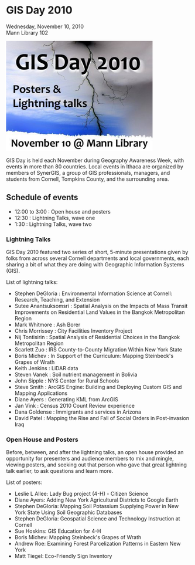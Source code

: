 # GIS Day 2010

Wednesday, November 10, 2010 \
Mann Library 102

![GIS Day 2010 event graphic](image/gis-day-2010-slide.jpg)

GIS Day is held each November during Geography Awareness Week, with events in more than 80 countries. Local events in Ithaca are organized by members of SynerGIS, a group of GIS professionals, managers, and students from Cornell, Tompkins County, and the surrounding area.

## Schedule of events

- 12:00 to 3:00 : Open house and posters
- 12:30 : Lightning Talks, wave one
- 1:30 : Lightning Talks, wave two

### Lightning Talks

GIS Day 2010 featured two series of short, 5-minute presentations given by folks from across several Cornell departments and local governments, each sharing a bit of what they are doing with Geographic Information Systems (GIS).

List of lightning talks:

- Stephen DeGloria : Environmental Information Science at Cornell: Research, Teaching, and Extension
- Sutee Anantsuksomsri : Spatial Analysis on the Impacts of Mass Transit Improvements on Residential Land Values in the Bangkok Metropolitan Region
- Mark Whitmore : Ash Borer
- Chris Morrissey : City Facilities Inventory Project
- Nij Tontisirin : Spatial Analysis of Residential Choices in the Bangkok Metropolitan Region
- Scarlett Zuo : IRS County-to-County Migration Within New York State
- Boris Michev : In Support of the Curriculum: Mapping Steinbeck's Grapes of Wrath
- Keith Jenkins : LiDAR data
- Steven Vanek : Soil nutrient management in Bolivia
- John Sipple : NYS Center for Rural Schools
- Steve Smith : ArcGIS Engine: Building and Deploying Custom GIS and Mapping Applications
- Diane Ayers : Generating KML from ArcGIS
- Jan Vink : Census 2010 Count Review experience
- Dana Goldense : Immigrants and services in Arizona
- David Patel : Mapping the Rise and Fall of Social Orders in Post-invasion Iraq

### Open House and Posters

Before, between, and after the lightning talks, an open house provided an opportunity for presenters and audience members to mix and mingle, viewing posters, and seeking out that person who gave that great lightning talk earlier, to ask questions and learn more.

List of posters:

- Leslie L Allee: Lady Bug project (4-H) - Citizen Science
- Diane Ayers: Adding New York Agricultural Districts to Google Earth
- Stephen DeGloria: Mapping Soil Potassium Supplying Power in New York State Using Soil Geographic Databases
- Stephen DeGloria: Geospatial Science and Technology Instruction at Cornell
- Sue Hoskins: GIS Education for 4-H
- Boris Michev: Mapping Steinbeck's Grapes of Wrath
- Andrew Roe: Examining Forest Parcelization Patterns in Eastern New York
- Matt Tiegel: Eco-Friendly Sign Inventory

